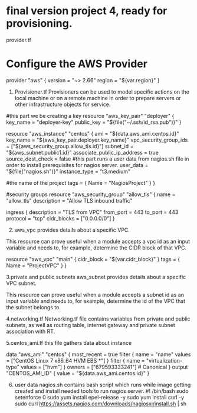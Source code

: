 # final version project 4, ready for provisioning.

provider.tf
# Configure the AWS Provider
provider "aws" {
  version = "~> 2.66"
  region  = "${var.region}"
}



1. Provisioner.tf 
Provisioners can be used to model specific actions on the local machine or on a remote machine in order to prepare servers or other infrastructure objects for service.


#this part we be creating a key
resource "aws_key_pair" "deployer" {
  key_name   = "deployer-key"
  public_key = "${file("~/.ssh/id_rsa.pub")}"
 }
 
resource "aws_instance" "centos" {
  ami               = "${data.aws_ami.centos.id}"
  key_name          = "${aws_key_pair.deployer.key_name}"
  vpc_security_group_ids = ["${aws_security_group.allow_tls.id}"]
  subnet_id         = "${aws_subnet.public1.id}"
  associate_public_ip_address = true
  source_dest_check = false
#this part runs a user data from nagios.sh file in order to install prerequisites for nagios server.
  user_data = "${file("nagios.sh")}"
  instance_type = "t3.medium"
 
 #the name of the project
 tags = {
    Name = "NagiosProject"
  }
 }

#security groups 
resource "aws_security_group" "allow_tls" {
  name        = "allow_tls"
  description = "Allow TLS inbound traffic"
  

  ingress {
    description = "TLS from VPC"
    from_port   = 443
    to_port     = 443
    protocol    = "tcp"
     cidr_blocks = ["0.0.0.0/0"]
  }
  



2. aws_vpc provides details about a specific VPC.

This resource can prove useful when a module accepts a vpc id as an input variable and needs to, for example, determine the CIDR block of that VPC.


resource "aws_vpc" "main" {
  cidr_block = "${var.cidr_block}"
}
tags = {
    Name = "ProjectVPC"
  }
}



3.private and public subnets
aws_subnet provides details about a specific VPC subnet.

This resource can prove useful when a module accepts a subnet id as an input variable and needs to, for example, determine the id of the VPC that the subnet belongs to.



4.networking.tf
Networking.tf file contains variables from private and public subnets, as well as routing table, internet gateway and private subnet association with RT.



5.centos_ami.tf this file gathers data about instance

data "aws_ami" "centos" {
  most_recent = true
  filter {
    name   = "name"
    values = ["CentOS Linux 7 x86_64 HVM EBS *"]
  }
  filter {
    name   = "virtualization-type"
    values = ["hvm"]
  }
  owners = ["679593333241"] # Canonical
}
output "CENTOS_AMI_ID" {
    value = "${data.aws_ami.centos.id}"
}


6. user data nagios.sh contains bash script which runs while image getting created and install needed tools to run 
nagios server.
#! /bin/bash
        sudo setenforce 0
        sudo yum install epel-release -y
		sudo yum install curl -y
		sudo curl  https://assets.nagios.com/downloads/nagiosxi/install.sh | sh
    
    
    
    
    
    
